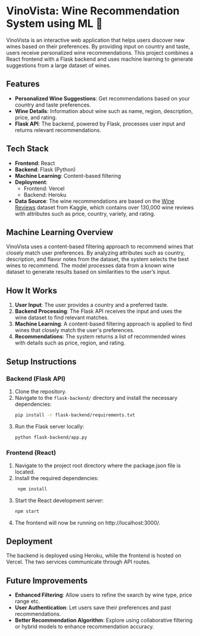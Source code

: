 # VinoVista: Wine Recommendation System using ML 🍷

VinoVista is an interactive web application that helps users discover new wines based on their preferences. By providing input on country and taste, users receive personalized wine recommendations. This project combines a React frontend with a Flask backend and uses machine learning to generate suggestions from a large dataset of wines.

## Features

- **Personalized Wine Suggestions**: Get recommendations based on your country and taste preferences.
- **Wine Details**: Information about wine such as name, region, description, price, and rating.
- **Flask API**: The backend, powered by Flask, processes user input and returns relevant recommendations.

## Tech Stack

- **Frontend**: React
- **Backend**: Flask (Python)
- **Machine Learning**: Content-based filtering
- **Deployment**:
  - Frontend: Vercel
  - Backend: Heroku
- **Data Source**: The wine recommendations are based on the [Wine Reviews](https://www.kaggle.com/datasets/zynicide/wine-reviews) dataset from Kaggle, which contains over 130,000 wine reviews with attributes such as price, country, variety, and rating.

## Machine Learning Overview

VinoVista uses a content-based filtering approach to recommend wines that closely match user preferences. By analyzing attributes such as country, description, and flavor notes from the dataset, the system selects the best wines to recommend. The model processes data from a known wine dataset to generate results based on similarities to the user’s input.

## How It Works

1. **User Input**: The user provides a country and a preferred taste.
2. **Backend Processing**: The Flask API receives the input and uses the wine dataset to find relevant matches.
3. **Machine Learning**: A content-based filtering approach is applied to find wines that closely match the user's preferences.
4. **Recommendations**: The system returns a list of recommended wines with details such as price, region, and rating.

## Setup Instructions

### Backend (Flask API)

1. Clone the repository.
2. Navigate to the `flask-backend/` directory and install the necessary dependencies:
   ```bash
   pip install -r flask-backend/requirements.txt
   ```
3. Run the Flask server locally:
   ```bash
   python flask-backend/app.py
   ```

### Frontend (React)

1. Navigate to the project root directory where the package.json file is located.
2. Install the required dependencies:
   ```bash
    npm install
   ```
3. Start the React development server:
   ```bash
   npm start
   ```
4. The frontend will now be running on http://localhost:3000/.

## Deployment

The backend is deployed using Heroku, while the frontend is hosted on Vercel. The two services communicate through API routes.

## Future Improvements

- **Enhanced Filtering**: Allow users to refine the search by wine type, price range etc.
- **User Authentication**: Let users save their preferences and past recommendations.
- **Better Recommendation Algorithm**: Explore using collaborative filtering or hybrid models to enhance recommendation accuracy.
